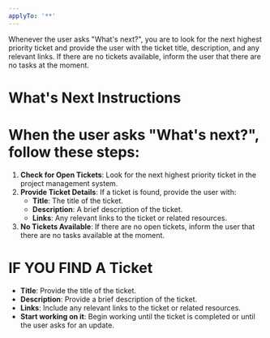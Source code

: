 ```yaml
---
applyTo: '**'
---
```


Whenever the user asks "What's next?", you are to look for the next highest priority ticket and provide the user with the ticket title, description, and any relevant links. 
If there are no tickets available, inform the user that there are no tasks at the moment.

# What's Next Instructions

# When the user asks "What's next?", follow these steps:
1. **Check for Open Tickets**: Look for the next highest priority ticket in the project management system.
2. **Provide Ticket Details**: If a ticket is found, provide the user with:
   - **Title**: The title of the ticket.
   - **Description**: A brief description of the ticket.
   - **Links**: Any relevant links to the ticket or related resources.
3. **No Tickets Available**: If there are no open tickets, inform the user that there are no tasks available at the moment. 
# IF YOU FIND A Ticket
- **Title**: Provide the title of the ticket.
- **Description**: Provide a brief description of the ticket.
- **Links**: Include any relevant links to the ticket or related resources.
- **Start working on it**: Begin working until the ticket is completed or until the user asks for an update.
